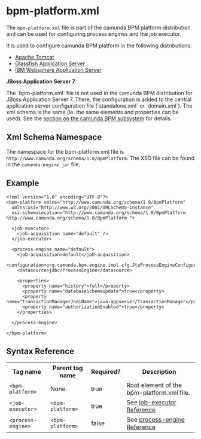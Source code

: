 bpm-platform.xml
================

The `bpm-platform.xml` file is part of the camunda BPM platform distribution and can be used for configuring process engines and the job executor.

It is used to configure camunda BPM platform in the following distributions:

* [Apache Tomcat](/guides/installation-guide/tomcat/#!/#platform)
* [Glassfish Application Server](/guides/installation-guide/glassfish/#!/#platform)
* [IBM Websphere Application Server](/guides/installation-guide/was/#!/#platform)

<div class="alert ">
  <p>
    <strong>JBoss Application Server 7</strong>
  </p>
  <p>The `bpm-platform.xml` file is not used in the camunda BPM distribution for JBoss Application Server 7. There, the configuration is added to the central application server configuration file (`standalone.xml` or `domain.xml`). The xml schema is the same (ie. the same elements and properties can be used). See the <a href="/guides/user-guide/#!/#bpmplatform/container/jboss">section on the camunda BPM subsystem</a> for details.
  </p>
</div>

Xml Schema Namespace
---------------------

The namespace for the bpm-platform.xml file is `http://www.camunda.org/schema/1.0/BpmPlatform`. The XSD file can be found in the `camunda-engine.jar` file.

Example
-------

    <?xml version="1.0" encoding="UTF-8"?>
    <bpm-platform xmlns="http://www.camunda.org/schema/1.0/BpmPlatform"
      xmlns:xsi="http://www.w3.org/2001/XMLSchema-instance"
      xsi:schemaLocation="http://www.camunda.org/schema/1.0/BpmPlatform http://www.camunda.org/schema/1.0/BpmPlatform ">

      <job-executor>
        <job-acquisition name="default" />
      </job-executor>

      <process-engine name="default">
        <job-acquisition>default</job-acquisition>
        <configuration>org.camunda.bpm.engine.impl.cfg.JtaProcessEngineConfiguration</configuration>
        <datasource>jdbc/ProcessEngine</datasource>

        <properties>
          <property name="history">full</property>
          <property name="databaseSchemaUpdate">true</property>
          <property name="transactionManagerJndiName">java:appserver/TransactionManager</property>
          <property name="authorizationEnabled">true</property>
        </properties>

      </process-engine>

    </bpm-platform>


Syntax Reference
----------------

<table class="table table-striped">
  <tr>
    <th>Tag name </th>
    <th>Parent tag name</th>
    <th>Required?</th>
    <th>Description</th>
  </tr>
  <tr>
    <td><code>&lt;bpm-platform&gt;</code></td>
    <td>None.</td>
    <td>true</td>
    <td>Root element of the bpm-platform.xml file.</td>
  </tr>
  <tr>
    <td><code>&lt;job-executor&gt;</code></td>
    <td><code>&lt;bpm-platform&gt;</code></td>
    <td>true</td>
    <td>See <a href="#!/tags/job-executor">job-executor Reference</a></td>
  </tr>
  <tr>
    <td><code>&lt;process-engine&gt;</code></td>
    <td><code>&lt;bpm-platform&gt;</code></td>
    <td>false</td>
    <td>See <a href="#!/tags/process-engine">process-engine Reference</a></td>
  </tr>
</table>
